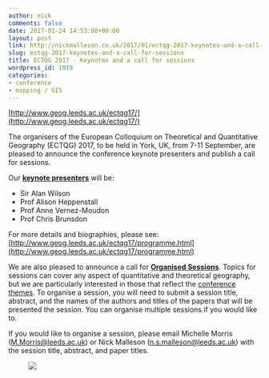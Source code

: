 ```yaml
---
author: nick
comments: false
date: 2017-01-24 14:53:08+00:00
layout: post
link: http://nickmalleson.co.uk/2017/01/ectqg-2017-keynotes-and-a-call-for-sessions/
slug: ectqg-2017-keynotes-and-a-call-for-sessions
title: ECTQG 2017 - Keynotes and a call for sessions
wordpress_id: 1019
categories:
- conference
- mapping / GIS
---
```


[http://www.geog.leeds.ac.uk/ectqg17/](http://www.geog.leeds.ac.uk/ectqg17/)

The organisers of the European Colloquium on Theoretical and Quantitative Geography (ECTQG) 2017, to be held in York, UK, from 7-11 September, are pleased to announce the conference keynote presenters and publish a call for sessions.

Our [**keynote presenters**](http://www.geog.leeds.ac.uk/ectqg17/programme.html) will be:

- Sir Alan Wilson
- Prof Alison Heppenstall
- Prof Anne Vernez-Moudon
- Prof Chris Brunsdon

For more details and biographies, please see: [http://www.geog.leeds.ac.uk/ectqg17/programme.html](http://www.geog.leeds.ac.uk/ectqg17/programme.html)

We are also pleased to announce a call for **[Organised Sessions](http://www.geog.leeds.ac.uk/ectqg17/cfp.html)**. Topics for sessions can cover any aspect of quantitative and theoretical geography, but we are particularly interested in those that reflect the [conference themes](http://www.geog.leeds.ac.uk/ectqg17/themes.html).
To organise a session, you will need to submit a session title, abstract, and the names of the authors and titles of the papers that will be presented the session. You can organise multiple sessions if you would like to.

If you would like to organise a session, please email Michelle Morris (M.Morris@leeds.ac.uk) or Nick Malleson (n.s.malleson@leeds.ac.uk) with the session title, abstract, and paper titles.

<figure>
	<img src="http://www.geog.leeds.ac.uk/ectqg17/assets/images/pic01.jpg"/>
</figure>
